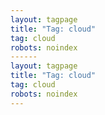 ```yaml
---
layout: tagpage
title: "Tag: cloud"
tag: cloud
robots: noindex
------
layout: tagpage
title: "Tag: cloud"
tag: cloud
robots: noindex
---
```

